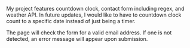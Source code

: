 My project features countdown clock, contact form including regex, and weather API.  In future updates, I would like to have to countdown clock count to a specific date instead of just being a timer.  

The page will check the form for a valid email address. If one is not detected, an error message will appear upon submission. 
